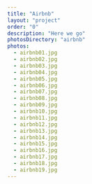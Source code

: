 ```yaml
---
title: "Airbnb"
layout: "project"
order: "0"
description: "Here we go"
photosDirectory: "airbnb"
photos:
  - airbnb01.jpg
  - airbnb02.jpg
  - airbnb03.jpg
  - airbnb04.jpg
  - airbnb05.jpg
  - airbnb06.jpg
  - airbnb07.jpg
  - airbnb08.jpg
  - airbnb09.jpg
  - airbnb10.jpg
  - airbnb11.jpg
  - airbnb12.jpg
  - airbnb13.jpg
  - airbnb14.jpg
  - airbnb15.jpg
  - airbnb16.jpg
  - airbnb17.jpg
  - airbnb18.jpg
  - airbnb19.jpg
---
```


